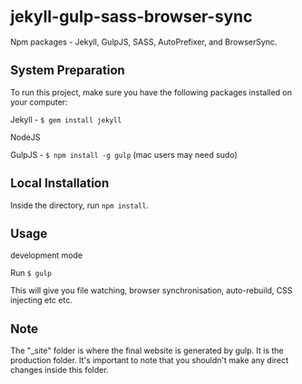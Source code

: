 jekyll-gulp-sass-browser-sync
=============================

Npm packages - Jekyll, GulpJS, SASS, AutoPrefixer, and BrowserSync.


System Preparation
------------------

To run this project, make sure you have the following packages installed on your computer:

Jekyll - `$ gem install jekyll`

NodeJS

GulpJS - `$ npm install -g gulp` (mac users may need sudo)


Local Installation
------------------

Inside the directory, run `npm install`.


Usage
-----

development mode

Run `$ gulp`

This will give you file watching, browser synchronisation, auto-rebuild, CSS injecting etc etc.


Note
----
The "_site" folder is where the final website is generated by gulp. It is the production folder. It's important to note that you shouldn't make any direct changes inside this folder.
